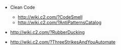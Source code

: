 - Clean Code
  - http://wiki.c2.com/?CodeSmell
  - http://wiki.c2.com/?AntiPatternsCatalog


- http://wiki.c2.com/?RubberDucking
- http://wiki.c2.com/?ThreeStrikesAndYouAutomate
